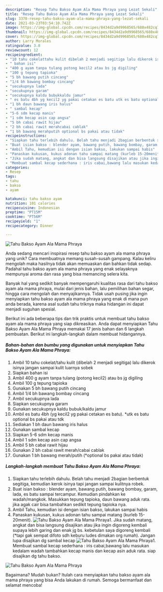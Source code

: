 ```yaml
---
description: "Resep Tahu Bakso Ayam Ala Mama Phraya yang Lezat Sekali"
title: "Resep Tahu Bakso Ayam Ala Mama Phraya yang Lezat Sekali"
slug: 3378-resep-tahu-bakso-ayam-ala-mama-phraya-yang-lezat-sekali
date: 2021-03-23T03:54:10.742Z
image: https://img-global.cpcdn.com/recipes/8434d2a9d9968565/680x482cq70/tahu-bakso-ayam-ala-mama-phraya-foto-resep-utama.jpg
thumbnail: https://img-global.cpcdn.com/recipes/8434d2a9d9968565/680x482cq70/tahu-bakso-ayam-ala-mama-phraya-foto-resep-utama.jpg
cover: https://img-global.cpcdn.com/recipes/8434d2a9d9968565/680x482cq70/tahu-bakso-ayam-ala-mama-phraya-foto-resep-utama.jpg
author: Larry Morales
ratingvalue: 3.8
reviewcount: 12
recipeingredient:
- "10 tahu cokelattahu kulit dibelah 2 menjadi segitiga lalu dikerok isinya jangan sampai kulit luarnya sobek"
- " bahan isi"
- "400 g ayam tanpa tulang potong kecil2 atau bs jg digiling"
- "100 g tepung tapioka"
- "5 bh bawang putih cincang"
- "1/4 bh bawang bombay cincang"
- "secukupnya lada"
- "secukupnya garam"
- "secukupnya kaldu bubukkaldu jamur"
- " es batu 4bh yg kecil2 yg pakai cetakan es batu utk es batu optional bs pakai atau tdk"
- "1 bh daun bawang iris halus"
- " sambal kecap"
- "5-6 sdm kecap manis"
- "1 sdm kecap asin cap angsa"
- "5 bh cabai rawit hijau"
- "2 bh cabai rawit merahcabai cablak"
- "1 bh bawang merahputih optional bs pakai atau tidak"
recipeinstructions:
- "Siapkan tahu terlebih dahulu. Belah tahu menjadi 2bagian berbentuk segitiga, kemudian kerok isinya tapi jangan sampai kulitnya robek."
- "Buat isian bakso : blender ayam, bawang putih, bawang bombay, garam, lada, es batu sampai tercampur. Kemudian pindahkan ke wadah/mangkok. Masukkan tepung tapioka, daun bawang aduk rata. jika agak cair bisa tambahkan sedikit tepung tapioka nya."
- "Ambil Tahu, kemudian isi dengan isian bakso, lakukan sampai habis"
- "Panaskan kukusan, kukus adonan tahu sampai matang (kurleb 15-20menit)."
- "Jika sudah matang, angkat dan bisa langsung disajikan atau jika ingin digoreng kembali supaya lebih garing dan enak jg bs. kebetulan saya digoreng kembali (*tapi gak sempat difoto sdh keburu ludes dimakan org rumah). Jangan lupa disajikan dg sambal kecap"
- "Membuat sambal kecap sederhana : iris cabai,bawang lalu masukan kedalam wadah tambahkan kecap manis dan kecap asin aduk rata. siap disajikan dg tahu bakso."
categories:
- Resep
tags:
- tahu
- bakso
- ayam

katakunci: tahu bakso ayam 
nutrition: 101 calories
recipecuisine: Indonesian
preptime: "PT15M"
cooktime: "PT56M"
recipeyield: "1"
recipecategory: Dinner

---
```



![Tahu Bakso Ayam Ala Mama Phraya](https://img-global.cpcdn.com/recipes/8434d2a9d9968565/680x482cq70/tahu-bakso-ayam-ala-mama-phraya-foto-resep-utama.jpg)

Anda sedang mencari inspirasi resep tahu bakso ayam ala mama phraya yang unik? Cara membuatnya memang susah-susah gampang. Kalau keliru mengolah maka hasilnya tidak akan memuaskan dan bahkan tidak sedap. Padahal tahu bakso ayam ala mama phraya yang enak selayaknya mempunyai aroma dan rasa yang bisa memancing selera kita.

Banyak hal yang sedikit banyak mempengaruhi kualitas rasa dari tahu bakso ayam ala mama phraya, mulai dari jenis bahan, lalu pemilihan bahan segar, hingga cara mengolah dan menyajikannya. Tidak usah pusing jika ingin menyiapkan tahu bakso ayam ala mama phraya yang enak di mana pun anda berada, karena asal sudah tahu triknya maka hidangan ini dapat menjadi suguhan spesial.




Berikut ini ada beberapa tips dan trik praktis untuk membuat tahu bakso ayam ala mama phraya yang siap dikreasikan. Anda dapat menyiapkan Tahu Bakso Ayam Ala Mama Phraya memakai 17 jenis bahan dan 6 langkah pembuatan. Berikut ini langkah-langkah dalam membuat hidangannya.

<!--inarticleads1-->

##### Bahan-bahan dan bumbu yang digunakan untuk menyiapkan Tahu Bakso Ayam Ala Mama Phraya:

1. Ambil 10 tahu cokelat/tahu kulit (dibelah 2 menjadi segitiga) lalu dikerok isinya jangan sampai kulit luarnya sobek
1. Siapkan  bahan isi
1. Ambil 400 g ayam tanpa tulang (potong kecil2) atau bs jg digiling
1. Ambil 100 g tepung tapioka
1. Gunakan 5 bh bawang putih cincang
1. Ambil 1/4 bh bawang bombay cincang
1. Ambil secukupnya lada
1. Siapkan secukupnya garam
1. Gunakan secukupnya kaldu bubuk/kaldu jamur
1. Ambil  es batu 4bh (yg kecil2 yg pakai cetakan es batu). *utk es batu optional bs pakai atau tdk
1. Sediakan 1 bh daun bawang iris halus
1. Gunakan  sambal kecap
1. Siapkan 5-6 sdm kecap manis
1. Ambil 1 sdm kecap asin cap angsa
1. Ambil 5 bh cabai rawit hijau
1. Gunakan 2 bh cabai rawit merah/cabai cablak
1. Gunakan 1 bh bawang merah/putih (*optional bs pakai atau tidak)




<!--inarticleads2-->

##### Langkah-langkah membuat Tahu Bakso Ayam Ala Mama Phraya:

1. Siapkan tahu terlebih dahulu. Belah tahu menjadi 2bagian berbentuk segitiga, kemudian kerok isinya tapi jangan sampai kulitnya robek.
1. Buat isian bakso : blender ayam, bawang putih, bawang bombay, garam, lada, es batu sampai tercampur. Kemudian pindahkan ke wadah/mangkok. Masukkan tepung tapioka, daun bawang aduk rata. jika agak cair bisa tambahkan sedikit tepung tapioka nya.
1. Ambil Tahu, kemudian isi dengan isian bakso, lakukan sampai habis
1. Panaskan kukusan, kukus adonan tahu sampai matang (kurleb 15-20menit).
<img src="//assets-global.cpcdn.com/assets/icons/button_play-2c75c40dde080a61004c1f40b05d8f140eaff45d7e9e6481dc71c63d2e7c4909.png" alt="Tahu Bakso Ayam Ala Mama Phraya">1. Jika sudah matang, angkat dan bisa langsung disajikan atau jika ingin digoreng kembali supaya lebih garing dan enak jg bs. kebetulan saya digoreng kembali (*tapi gak sempat difoto sdh keburu ludes dimakan org rumah). Jangan lupa disajikan dg sambal kecap
<img src="//assets-global.cpcdn.com/assets/icons/button_play-2c75c40dde080a61004c1f40b05d8f140eaff45d7e9e6481dc71c63d2e7c4909.png" alt="Tahu Bakso Ayam Ala Mama Phraya">1. Membuat sambal kecap sederhana : iris cabai,bawang lalu masukan kedalam wadah tambahkan kecap manis dan kecap asin aduk rata. siap disajikan dg tahu bakso.
<img src="//assets-global.cpcdn.com/assets/icons/button_play-2c75c40dde080a61004c1f40b05d8f140eaff45d7e9e6481dc71c63d2e7c4909.png" alt="Tahu Bakso Ayam Ala Mama Phraya">



Bagaimana? Mudah bukan? Itulah cara menyiapkan tahu bakso ayam ala mama phraya yang bisa Anda lakukan di rumah. Semoga bermanfaat dan selamat mencoba!
